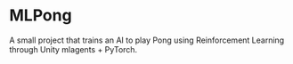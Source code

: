 # MLPong
A small project that trains an AI to play Pong using Reinforcement Learning through Unity mlagents + PyTorch.
